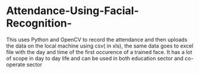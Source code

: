 # Attendance-Using-Facial-Recognition-
This uses Python and OpenCV to record the attendance and then uploads the data on the local machine using csv( in xls), the same data goes to excel file with the day and time of the first occurence of a trained face. 
It has a lot of scope in day to day life and can be used in both education sector and co-operate sector
